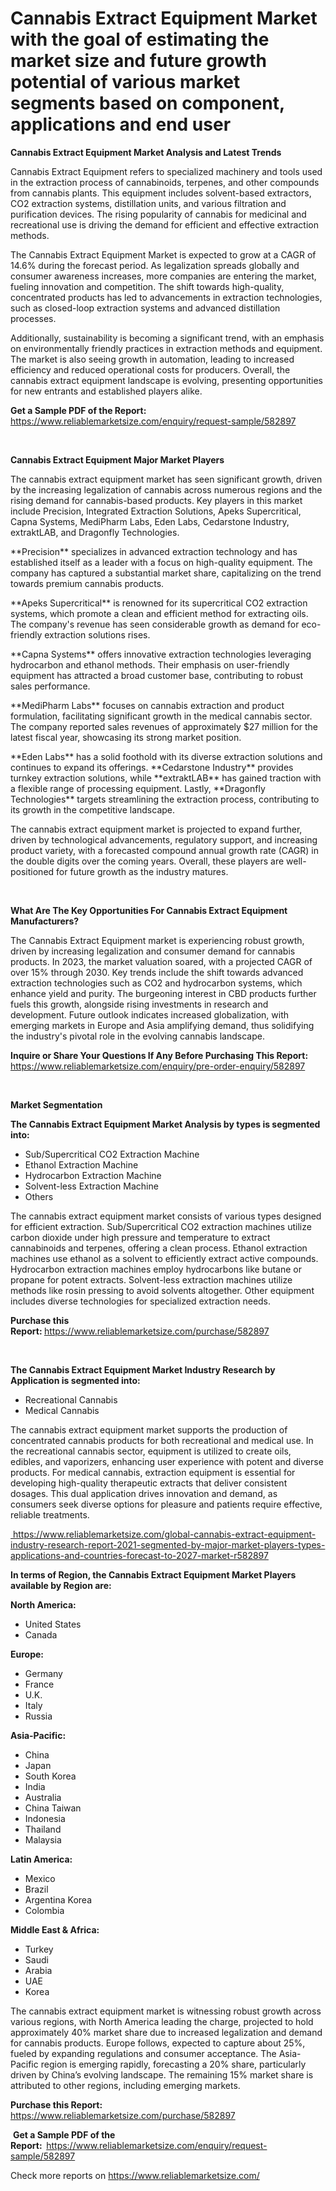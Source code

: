 <p><h1>Cannabis Extract Equipment Market with the goal of estimating the market size and future growth potential of various market segments based on component, applications and end user</h1></p><p><strong>Cannabis Extract Equipment Market Analysis and Latest Trends</strong></p>
<p><p>Cannabis Extract Equipment refers to specialized machinery and tools used in the extraction process of cannabinoids, terpenes, and other compounds from cannabis plants. This equipment includes solvent-based extractors, CO2 extraction systems, distillation units, and various filtration and purification devices. The rising popularity of cannabis for medicinal and recreational use is driving the demand for efficient and effective extraction methods.</p><p>The Cannabis Extract Equipment Market is expected to grow at a CAGR of 14.6% during the forecast period. As legalization spreads globally and consumer awareness increases, more companies are entering the market, fueling innovation and competition. The shift towards high-quality, concentrated products has led to advancements in extraction technologies, such as closed-loop extraction systems and advanced distillation processes.</p><p>Additionally, sustainability is becoming a significant trend, with an emphasis on environmentally friendly practices in extraction methods and equipment. The market is also seeing growth in automation, leading to increased efficiency and reduced operational costs for producers. Overall, the cannabis extract equipment landscape is evolving, presenting opportunities for new entrants and established players alike.</p></p>
<p><strong>Get a Sample PDF of the Report:&nbsp;</strong> <a href="https://www.reliablemarketsize.com/enquiry/request-sample/582897?utm_campaign=2753&utm_medium=2&utm_source=Github&utm_content=ia&utm_term=23032025&utm_id=cannabis-extract-equipment">https://www.reliablemarketsize.com/enquiry/request-sample/582897</a></p>
<p>&nbsp;</p>
<p><strong>Cannabis Extract Equipment Major Market Players</strong></p>
<p><p>The cannabis extract equipment market has seen significant growth, driven by the increasing legalization of cannabis across numerous regions and the rising demand for cannabis-based products. Key players in this market include Precision, Integrated Extraction Solutions, Apeks Supercritical, Capna Systems, MediPharm Labs, Eden Labs, Cedarstone Industry, extraktLAB, and Dragonfly Technologies.</p><p>**Precision** specializes in advanced extraction technology and has established itself as a leader with a focus on high-quality equipment. The company has captured a substantial market share, capitalizing on the trend towards premium cannabis products.</p><p>**Apeks Supercritical** is renowned for its supercritical CO2 extraction systems, which promote a clean and efficient method for extracting oils. The company's revenue has seen considerable growth as demand for eco-friendly extraction solutions rises. </p><p>**Capna Systems** offers innovative extraction technologies leveraging hydrocarbon and ethanol methods. Their emphasis on user-friendly equipment has attracted a broad customer base, contributing to robust sales performance.</p><p>**MediPharm Labs** focuses on cannabis extraction and product formulation, facilitating significant growth in the medical cannabis sector. The company reported sales revenues of approximately $27 million for the latest fiscal year, showcasing its strong market position.</p><p>**Eden Labs** has a solid foothold with its diverse extraction solutions and continues to expand its offerings. **Cedarstone Industry** provides turnkey extraction solutions, while **extraktLAB** has gained traction with a flexible range of processing equipment. Lastly, **Dragonfly Technologies** targets streamlining the extraction process, contributing to its growth in the competitive landscape.</p><p>The cannabis extract equipment market is projected to expand further, driven by technological advancements, regulatory support, and increasing product variety, with a forecasted compound annual growth rate (CAGR) in the double digits over the coming years. Overall, these players are well-positioned for future growth as the industry matures.</p></p>
<p>&nbsp;</p>
<p><strong>What Are The Key Opportunities For Cannabis Extract Equipment Manufacturers?</strong></p>
<p><p>The Cannabis Extract Equipment market is experiencing robust growth, driven by increasing legalization and consumer demand for cannabis products. In 2023, the market valuation soared, with a projected CAGR of over 15% through 2030. Key trends include the shift towards advanced extraction technologies such as CO2 and hydrocarbon systems, which enhance yield and purity. The burgeoning interest in CBD products further fuels this growth, alongside rising investments in research and development. Future outlook indicates increased globalization, with emerging markets in Europe and Asia amplifying demand, thus solidifying the industry's pivotal role in the evolving cannabis landscape.</p></p>
<p><strong>Inquire or Share Your Questions If Any Before Purchasing This Report:</strong> <a href="https://www.reliablemarketsize.com/enquiry/pre-order-enquiry/582897?utm_campaign=2753&utm_medium=2&utm_source=Github&utm_content=ia&utm_term=23032025&utm_id=cannabis-extract-equipment">https://www.reliablemarketsize.com/enquiry/pre-order-enquiry/582897</a></p>
<p>&nbsp;</p>
<p><strong>Market Segmentation</strong></p>
<p><strong>The Cannabis Extract Equipment Market Analysis by types is segmented into:</strong></p>
<p><ul><li>Sub/Supercritical CO2 Extraction Machine</li><li>Ethanol Extraction Machine</li><li>Hydrocarbon Extraction Machine</li><li>Solvent-less Extraction Machine</li><li>Others</li></ul></p>
<p><p>The cannabis extract equipment market consists of various types designed for efficient extraction. Sub/Supercritical CO2 extraction machines utilize carbon dioxide under high pressure and temperature to extract cannabinoids and terpenes, offering a clean process. Ethanol extraction machines use ethanol as a solvent to efficiently extract active compounds. Hydrocarbon extraction machines employ hydrocarbons like butane or propane for potent extracts. Solvent-less extraction machines utilize methods like rosin pressing to avoid solvents altogether. Other equipment includes diverse technologies for specialized extraction needs.</p></p>
<p><strong>Purchase this Report:&nbsp;</strong><a href="https://www.reliablemarketsize.com/purchase/582897?utm_campaign=2753&utm_medium=2&utm_source=Github&utm_content=ia&utm_term=23032025&utm_id=cannabis-extract-equipment">https://www.reliablemarketsize.com/purchase/582897</a></p>
<p>&nbsp;</p>
<p><strong>The Cannabis Extract Equipment Market Industry Research by Application is segmented into:</strong></p>
<p><ul><li>Recreational Cannabis</li><li>Medical Cannabis</li></ul></p>
<p><p>The cannabis extract equipment market supports the production of concentrated cannabis products for both recreational and medical use. In the recreational cannabis sector, equipment is utilized to create oils, edibles, and vaporizers, enhancing user experience with potent and diverse products. For medical cannabis, extraction equipment is essential for developing high-quality therapeutic extracts that deliver consistent dosages. This dual application drives innovation and demand, as consumers seek diverse options for pleasure and patients require effective, reliable treatments.</p></p>
<p><a href="https://www.reliablemarketsize.com/global-cannabis-extract-equipment-industry-research-report-2021-segmented-by-major-market-players-types-applications-and-countries-forecast-to-2027-market-r582897?utm_campaign=2753&utm_medium=2&utm_source=Github&utm_content=ia&utm_term=23032025&utm_id=cannabis-extract-equipment">&nbsp;https://www.reliablemarketsize.com/global-cannabis-extract-equipment-industry-research-report-2021-segmented-by-major-market-players-types-applications-and-countries-forecast-to-2027-market-r582897</a></p>
<p><strong>In terms of Region, the Cannabis Extract Equipment Market Players available by Region are:</strong></p>
<p>
    <p> <strong> North America: </strong>
        <ul>
            <li>United States</li>
            <li>Canada</li>
        </ul>
        </p> 
    <p> <strong> Europe: </strong>
        <ul>
            <li>Germany</li>
            <li>France</li>
            <li>U.K.</li>
            <li>Italy</li>
            <li>Russia</li>
        </ul>
        </p> 
    <p> <strong> Asia-Pacific: </strong>
        <ul>
            <li>China</li>
            <li>Japan</li>
            <li>South Korea</li>
            <li>India</li>
            <li>Australia</li>
            <li>China Taiwan</li>
            <li>Indonesia</li>
            <li>Thailand</li>
            <li>Malaysia</li>
        </ul>
        </p> 
    <p> <strong> Latin America: </strong>
        <ul>
            <li>Mexico</li>
            <li>Brazil</li>
            <li>Argentina Korea</li>
            <li>Colombia</li>
        </ul>
        </p> 
    <p> <strong> Middle East & Africa: </strong>
        <ul>
            <li>Turkey</li>
            <li>Saudi</li>
            <li>Arabia</li>
            <li>UAE</li>
            <li>Korea</li>
        </ul>
    </p>
    </p>
<p><p>The cannabis extract equipment market is witnessing robust growth across various regions, with North America leading the charge, projected to hold approximately 40% market share due to increased legalization and demand for cannabis products. Europe follows, expected to capture about 25%, fueled by expanding regulations and consumer acceptance. The Asia-Pacific region is emerging rapidly, forecasting a 20% share, particularly driven by China’s evolving landscape. The remaining 15% market share is attributed to other regions, including emerging markets.</p></p>
<p><strong>Purchase this Report: </strong><a href="https://www.reliablemarketsize.com/purchase/582897?utm_campaign=2753&utm_medium=2&utm_source=Github&utm_content=ia&utm_term=23032025&utm_id=cannabis-extract-equipment">https://www.reliablemarketsize.com/purchase/582897</a></p>
<p>&nbsp;<strong>Get a Sample PDF of the Report:&nbsp;&nbsp;</strong><a href="https://www.reliablemarketsize.com/enquiry/request-sample/582897?utm_campaign=2753&utm_medium=2&utm_source=Github&utm_content=ia&utm_term=23032025&utm_id=cannabis-extract-equipment">https://www.reliablemarketsize.com/enquiry/request-sample/582897</a></p>
<p><strong></strong></p>
<p>Check more reports on <a href="https://www.reliablemarketsize.com/?utm_campaign=2753&utm_medium=2&utm_source=Github&utm_content=ia&utm_term=23032025&utm_id=cannabis-extract-equipment">https://www.reliablemarketsize.com/</a></p>